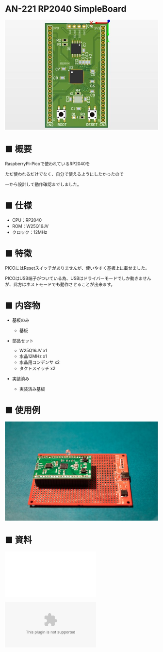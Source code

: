 # AN-221 RP2040 SimpleBoard

![キャッチ](./img/640x640/2022-06-19145308.jpg)

# ■ 概要
 
RaspberryPi-Picoで使われているRP2040を

ただ使われるだけでなく、自分で使えるようにしたかったので

一から設計して動作確認までしました。

# ■ 仕様

- CPU：RP2040
- ROM：W25Q16JV
- クロック：12MHz


# ■ 特徴

PICOにはResetスイッチがありませんが、使いやすく基板上に載せました。

PICOはUSB端子がついている為、USBはドライバーモードでしか動きませんが、此方はホストモードでも動作させることが出来ます。

# ■ 内容物

- 基板のみ
    - 基板

- 部品セット
    - W25Q16JV x1
    - 水晶12MHz x1
    - 水晶用コンデンサ x2
    - タクトスイッチ x2

- 実装済み
    - 実装済み基板

# ■ 使用例


![使用例](./img/640x640/DSC_1418.jpg)

# ■ 資料

![回路図](./pdf/RP2040_Prot_V01A.pdf)

![部品表](./pdf/RP2040_Prot_V01A.xlsx)
